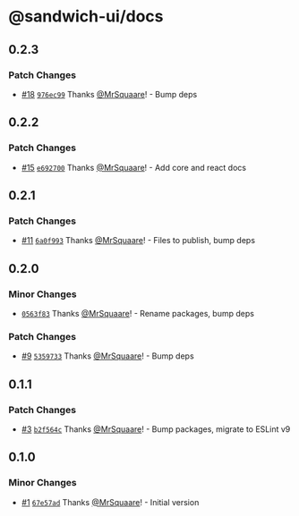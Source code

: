 # @sandwich-ui/docs

## 0.2.3

### Patch Changes

- [#18](https://github.com/MrSquaare/sandwich-ui/pull/18) [`976ec99`](https://github.com/MrSquaare/sandwich-ui/commit/976ec992b47c9d858db9f46ca58c3f0492bd490f) Thanks [@MrSquaare](https://github.com/MrSquaare)! - Bump deps

## 0.2.2

### Patch Changes

- [#15](https://github.com/MrSquaare/sandwich-ui/pull/15) [`e692700`](https://github.com/MrSquaare/sandwich-ui/commit/e692700be58298cb13c180dc92561a31416eda10) Thanks [@MrSquaare](https://github.com/MrSquaare)! - Add core and react docs

## 0.2.1

### Patch Changes

- [#11](https://github.com/MrSquaare/sandwich-ui/pull/11) [`6a0f993`](https://github.com/MrSquaare/sandwich-ui/commit/6a0f9936d018e478602a801ec80c95b4c414d872) Thanks [@MrSquaare](https://github.com/MrSquaare)! - Files to publish, bump deps

## 0.2.0

### Minor Changes

- [`0563f83`](https://github.com/MrSquaare/sandwich-ui/commit/0563f833a175875d357d8c5aa9a7efc37f2a3cee) Thanks [@MrSquaare](https://github.com/MrSquaare)! - Rename packages, bump deps

### Patch Changes

- [#9](https://github.com/MrSquaare/sandwich-ui/pull/9) [`5359733`](https://github.com/MrSquaare/sandwich-ui/commit/53597336cdedb347f282eb81e6917f59596194bf) Thanks [@MrSquaare](https://github.com/MrSquaare)! - Bump deps

## 0.1.1

### Patch Changes

- [#3](https://github.com/MrSquaare/sandwich-ui/pull/3) [`b2f564c`](https://github.com/MrSquaare/sandwich-ui/commit/b2f564cbfdd825519727065e9037e2f6c6d9c02f) Thanks [@MrSquaare](https://github.com/MrSquaare)! - Bump packages, migrate to ESLint v9

## 0.1.0

### Minor Changes

- [#1](https://github.com/MrSquaare/sandwich-ui/pull/1) [`67e57ad`](https://github.com/MrSquaare/sandwich-ui/commit/67e57ad4e631cc20297386ad3099dfe48aceae87) Thanks [@MrSquaare](https://github.com/MrSquaare)! - Initial version
